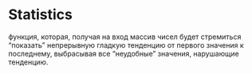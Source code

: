 # Statistics

функция, которая, получая на вход массив чисел будет стремиться “показать”  непрерывную гладкую тенденцию от первого значения к последнему, выбрасывая все “неудобные” значения, нарушающие тенденцию.
